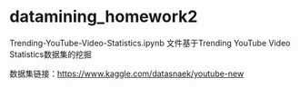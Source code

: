 # datamining_homework2
Trending-YouTube-Video-Statistics.ipynb 文件基于Trending YouTube Video Statistics数据集的挖掘

数据集链接：https://www.kaggle.com/datasnaek/youtube-new
